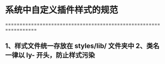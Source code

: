 

# 系统中自定义插件样式的规范
=================================================================

1、样式文件统一存放在 styles/lib/ 文件夹中
2、类名一律以 ly- 开头，防止样式污染
---------------------------------------------------------------------------------------------------------------------
